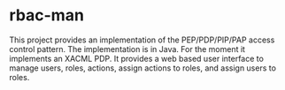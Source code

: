 # rbac-man
This project provides an implementation of the PEP/PDP/PIP/PAP access control pattern. The implementation is in Java. For the moment it implements an XACML PDP. It provides a web based user interface to manage users, roles, actions, assign actions to roles, and assign users to roles.
